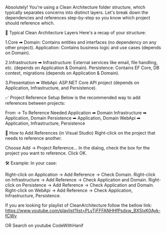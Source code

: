 Absolutely! You're using a Clean Architecture folder structure, which typically separates concerns into distinct layers. 
Let's break down the dependencies and references step-by-step so you know which project should reference which.

📁 Typical Clean Architecture Layers
Here's a recap of your structure:

1.Core ➡
Domain: Contains entities and interfaces (no dependency on any other project).
Application: Contains business logic and use cases (depends on Domain).

2.Infrastructure ➡
Infrastructure: External services like email, file handling, etc. (depends on Application & Domain).
Persistence: Contains EF Core, DB context, migrations (depends on Application & Domain).

3.Presentation ➡
WebApi: ASP.NET Core API project (depends on Application, Infrastructure, and Persistence).

✅ Project Reference Setup
Below is the recommended way to add references between projects:


From → To	Reference Needed
Application	➡ Domain
Infrastructure	➡ Application, Domain
Persistence	➡ Application, Domain
WebApi	➡ Application, Infrastructure, Persistence

🔧 How to Add References (in Visual Studio)
Right-click on the project that needs to reference another.

Choose Add → Project Reference…
In the dialog, check the box for the project you want to reference.
Click OK.

🛠 Example:
In your case:

Right-click on Application → Add Reference → Check Domain.
Right-click on Infrastructure → Add Reference → Check Application and Domain.
Right-click on Persistence → Add Reference → Check Application and Domain.
Right-click on WebApi → Add Reference → Check Application, Infrastructure, Persistence.

If you are looking for playlist of CleanArchitecture follow the bellow link:
https://www.youtube.com/playlist?list=PLyTjFFFANHHfPsdxw_BX5IxK0Ayk-fCWv

OR Search on youtube CodeWithHanif
